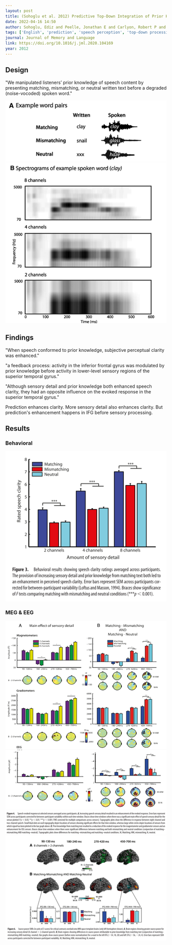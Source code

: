 ```yaml
---
layout: post
title: (Sohoglu et al. 2012) Predictive Top-Down Integration of Prior Knowledge during Speech Perception
date: 2022-04-16 14:50
author: Sohoglu, Ediz and Peelle, Jonathan E and Carlyon, Robert P and Davis, Matthew H
tags: ['English', 'prediction', 'speech perception', 'top-down processing', 'noise-vocoded speech', 'EEG', 'ERP', 'N1', 'MEG', 'ERF']
journal: Journal of Memory and Language
link: https://doi.org/10.1016/j.jml.2020.104169
year: 2012
---
```


## Design

"We manipulated listeners’ prior knowledge of speech content by presenting matching, mismatching, or neutral written text before a degraded (noise-vocoded) spoken word."

![design1](/img/articles-phd/sohoglu-2012-1.png)
![design2](/img/articles-phd/sohoglu-2012-2.png)

## Findings

"When speech conformed to prior knowledge, subjective perceptual clarity was enhanced."

"a feedback process: activity in the inferior frontal gyrus was modulated by prior knowledge before activity in lower-level sensory regions of the superior temporal gyrus."

"Although sensory detail and prior knowledge both enhanced speech clarity, they had an opposite influence on the evoked response in the superior temporal gyrus."
	
Prediction enhances clarity. More sensory detail also enhances clarity. But prediction's enhancement happens in IFG before sensory processing. 

## Results

### Behavioral

![results1](/img/articles-phd/sohoglu-2012-3.png)

### MEG & EEG

![results2](/img/articles-phd/sohoglu-2012-4.png)
![results3](/img/articles-phd/sohoglu-2012-5.png)
![results4](/img/articles-phd/sohoglu-2012-6.png)
![results5](/img/articles-phd/sohoglu-2012-7.png)